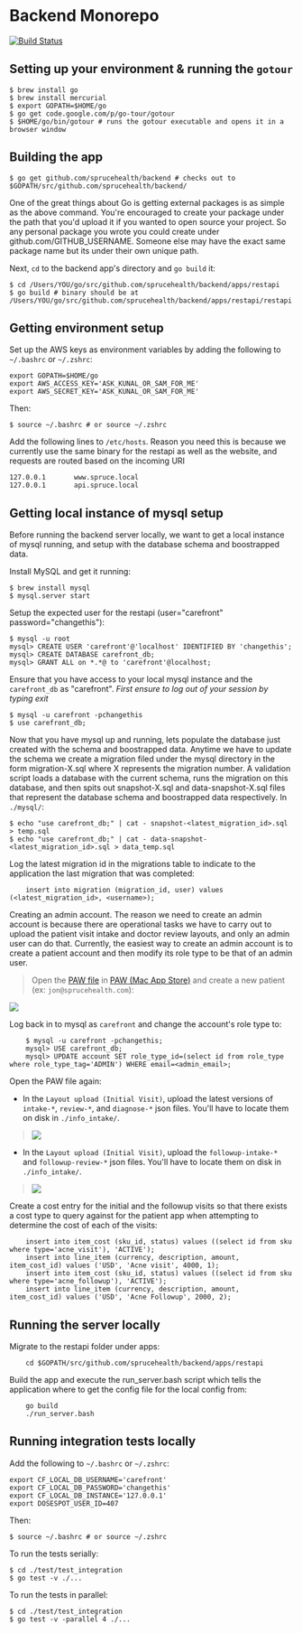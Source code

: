 Backend Monorepo
================
[![Build Status](https://magnum.travis-ci.com/SpruceHealth/backend.svg?token=NtmZSFxujHkPCqsPtfXC&branch=master)](https://magnum.travis-ci.com/SpruceHealth/backend)

Setting up your environment & running the `gotour`
---------------------------------

	$ brew install go
	$ brew install mercurial
	$ export GOPATH=$HOME/go 
	$ go get code.google.com/p/go-tour/gotour
	$ $HOME/go/bin/gotour # runs the gotour executable and opens it in a browser window

Building the app
---------------------------------

	$ go get github.com/sprucehealth/backend # checks out to $GOPATH/src/github.com/sprucehealth/backend/

One of the great things about Go is getting external packages is as simple as the above command. You're encouraged to create your package under the path that you'd upload it if you wanted to open source your project. So any personal package you wrote you could create under github.com/GITHUB_USERNAME. Someone else may have the exact same package name but its under their own unique path.

Next, `cd` to the backend app's directory and `go build` it:

	$ cd /Users/YOU/go/src/github.com/sprucehealth/backend/apps/restapi
	$ go build # binary should be at /Users/YOU/go/src/github.com/sprucehealth/backend/apps/restapi/restapi

Getting environment setup
---------------------------------

Set up the AWS keys as environment variables by adding the following to `~/.bashrc` or `~/.zshrc`:
	
	export GOPATH=$HOME/go
	export AWS_ACCESS_KEY='ASK_KUNAL_OR_SAM_FOR_ME'
	export AWS_SECRET_KEY='ASK_KUNAL_OR_SAM_FOR_ME'
	
Then:

	$ source ~/.bashrc # or source ~/.zshrc
	
Add the following lines to `/etc/hosts`. Reason you need this is because we currently use the same binary for the restapi
as well as the website, and requests are routed based on the incoming URI

	127.0.0.1       www.spruce.local
	127.0.0.1       api.spruce.local

Getting local instance of mysql setup
---------------------------------

Before running the backend server locally, we want to get a local instance of mysql running, and setup with the database schema and boostrapped data. 

Install MySQL and get it running:

	$ brew install mysql
	$ mysql.server start

Setup the expected user for the restapi (user="carefront" password="changethis"):

	$ mysql -u root
	mysql> CREATE USER 'carefront'@'localhost' IDENTIFIED BY 'changethis';
	mysql> CREATE DATABASE carefront_db;
	mysql> GRANT ALL on *.*@ to 'carefront'@localhost;

Ensure that you have access to your local mysql instance and the `carefront_db` as "carefront". *First ensure to log out of your session by typing exit*

	$ mysql -u carefront -pchangethis 
	$ use carefront_db;

Now that you have mysql up and running, lets populate the database just created with the schema and boostrapped data. Anytime we have to update the schema we create a migration filed under the mysql directory in the form migration-X.sql where X represents the migration number. A validation script loads a database with the current schema, runs the migration on this database, and then spits out snapshot-X.sql and data-snapshot-X.sql files that represent the database schema and boostrapped data respectively. In `./mysql/`:

	$ echo "use carefront_db;" | cat - snapshot-<latest_migration_id>.sql > temp.sql
	$ echo "use carefront_db;" | cat - data-snapshot-<latest_migration_id>.sql > data_temp.sql

Log the latest migration id in the migrations table to indicate to the application the last migration that was completed:
```
	insert into migration (migration_id, user) values (<latest_migration_id>, <username>);
```

Creating an admin account. The reason we need to create an admin account is because there are operational tasks we have to carry out to upload the 
patient visit intake and doctor review layouts, and only an admin user can do that. Currently, the easiest way to create an admin account is to create a patient account and then modify its role type to be that of an admin user.

> Open the [PAW file](https://github.com/SpruceHealth/api-response-examples/tree/master/v1) in [PAW (Mac App Store)](https://itunes.apple.com/us/app/paw-http-client/id584653203?mt=12) and create a new patient (ex: `jon@sprucehealth.com`):
<img src="http://f.cl.ly/items/221c0k392Z3n2R3O3Z0z/Screen%20Shot%202014-11-26%20at%201.17.28%20PM.png" />

Log back in to mysql as `carefront` and change the account's role type to:
```
	$ mysql -u carefront -pchangethis;
	mysql> USE carefront_db;
	mysql> UPDATE account SET role_type_id=(select id from role_type where role_type_tag='ADMIN') WHERE email=<admin_email>;
```

Open the PAW file again:

* In the `Layout upload (Initial Visit)`, upload the latest versions of `intake-*`, `review-*`, and `diagnose-*` json files. You'll have to locate them on disk in `./info_intake/`.

> <img src="http://f.cl.ly/items/2E3X1k0X1X2l0y1I3O2g/Screen%20Shot%202014-11-26%20at%203.14.09%20PM.png" />

* In the `Layout upload (Initial Visit)`, upload the `followup-intake-*` and `followup-review-*` json files. You'll have to locate them on disk in `./info_intake/`.

> <img src="http://f.cl.ly/items/021Z1q3h1u3Z3i0O3I1A/Screen%20Shot%202014-11-26%20at%203.14.11%20PM.png" />

Create a cost entry for the initial and the followup visits so that there exists a cost type to query against for the patient app when attempting to determine the cost of each of the visits:
```
	insert into item_cost (sku_id, status) values ((select id from sku where type='acne_visit'), 'ACTIVE');
	insert into line_item (currency, description, amount, item_cost_id) values ('USD', 'Acne visit', 4000, 1);
	insert into item_cost (sku_id, status) values ((select id from sku where type='acne_followup'), 'ACTIVE');
	insert into line_item (currency, description, amount, item_cost_id) values ('USD', 'Acne Followup', 2000, 2);
```

Running the server locally
---------------------------------

Migrate to the restapi folder under apps:
```
	cd $GOPATH/src/github.com/sprucehealth/backend/apps/restapi
```

Build the app and execute the run_server.bash script which tells the application where to get the config file for the local config from:
```
	go build
	./run_server.bash
```	

Running integration tests locally
---------------------------------

Add the following to `~/.bashrc` or `~/.zshrc`:
	
	export CF_LOCAL_DB_USERNAME='carefront'
	export CF_LOCAL_DB_PASSWORD='changethis'
	export CF_LOCAL_DB_INSTANCE='127.0.0.1'
	export DOSESPOT_USER_ID=407
	
Then:

	$ source ~/.bashrc # or source ~/.zshrc

To run the tests serially:
	
	$ cd ./test/test_integration
	$ go test -v ./...
	
To run the tests in parallel:
	
	$ cd ./test/test_integration
	$ go test -v -parallel 4 ./...

